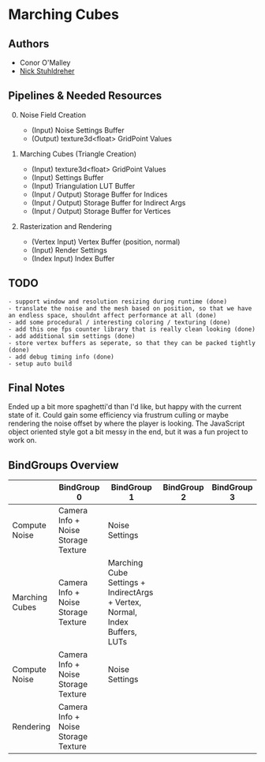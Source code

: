 # Marching Cubes

## Authors
- Conor O'Malley
- [Nick Stuhldreher](https://www.nickst.dev/)


## Pipelines & Needed Resources

0. Noise Field Creation

    - (Input) Noise Settings Buffer
    - (Output)  texture3d\<float> GridPoint Values

1. Marching Cubes (Triangle Creation)

    - (Input) texture3d\<float> GridPoint Values
    - (Input) Settings Buffer
    - (Input) Triangulation LUT Buffer
    - (Input / Output) Storage Buffer for Indices
    - (Input / Output) Storage Buffer for Indirect Args
    - (Input / Output) Storage Buffer for Vertices

2. Rasterization and Rendering

    - (Vertex Input) Vertex Buffer (position, normal)
    - (Input) Render Settings
    - (Index Input) Index Buffer

## TODO
```
- support window and resolution resizing during runtime (done)
- translate the noise and the mesh based on position, so that we have an endless space, shouldnt affect performance at all (done)
- add some procedural / interesting coloring / texturing (done)
- add this one fps counter library that is really clean looking (done)
- add additional sim settings (done)
- store vertex buffers as seperate, so that they can be packed tightly (done)
- add debug timing info (done)
- setup auto build
```

## Final Notes
Ended up a bit more spaghetti'd than I'd like, but happy with the current state of it. Could gain some efficiency via frustrum culling or maybe rendering the noise offset by where the player is looking. The JavaScript object oriented style got a bit messy in the end, but it was a fun project to work on.

## BindGroups Overview
|                | BindGroup 0                          | BindGroup 1                                                                 | BindGroup 2  | BindGroup 3 |
|----------------|--------------------------------------|-----------------------------------------------------------------------------|--------------|-------------|
| Compute Noise  | Camera Info + Noise Storage Texture  | Noise Settings                                                              |              |             |
| Marching Cubes | Camera Info + Noise Storage Texture  | Marching Cube Settings + IndirectArgs + Vertex, Normal, Index Buffers, LUTs |              |             |
| Compute Noise  | Camera Info + Noise Storage Texture  | Noise Settings                                                              |              |             |
| Rendering      | Camera Info + Noise Storage Texture  |                                                                             |              |             |